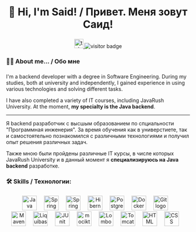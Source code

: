 ###

<h1 align="center">👋 Hi, I'm Said! / Привет. Меня зовут Саид!</h1>

###

<div align="center">
  <a href="https://t.me/said9750" target="_blank">
    <img src="https://img.shields.io/static/v1?message=Telegram&logo=telegram&label=&color=2CA5E0&logoColor=white&labelColor=&style=for-the-badge" height="25" alt="telegram logo"  />
  </a>
  <img src="https://visitor-badge.laobi.icu/badge?page_id=said-khasanov.said-khasanov&" alt="visitor badge"/>
</div>

###

<h3 align="left">👩‍💻 About me... / Обо мне</h3>

###

<p align="left">
  I'm a backend developer with a degree in Software Engineering.
  During my studies, both at university and independently, I gained experience in using various technologies and solving different tasks.
  
  I have also completed a variety of IT courses, including JavaRush University. At the moment, <b>my specialty is the Java backend</b>.
  <hr>
  Я backend разработчик с высшым образованием по спциальности "Программная инженерия". 
  За время обучения как в универстиете, так и самостоятельно познакомился с различными технологиями и получил опыт решения различных задач.
  
  Также мною были пройдены различные IT курсы, в числе которых JavaRush University и в данный момент я <b>специализируюсь на Java backend</b> разработке. 
</p>

###

<h3 align="left">🛠 Skills / Технологии:</h3>

###

<div align="center">
  <img src="https://user-images.githubusercontent.com/25181517/117201156-9a724800-adec-11eb-9a9d-3cd0f67da4bc.png" height="40" alt="Java logo"  />
  <img width="12" />
  <img src="https://user-images.githubusercontent.com/25181517/117201470-f6d56780-adec-11eb-8f7c-e70e376cfd07.png" height="40" alt="Spring logo"  />
  <img width="12" />
  <img src="https://user-images.githubusercontent.com/25181517/183891303-41f257f8-6b3d-487c-aa56-c497b880d0fb.png" height="40" alt="Spring Boot logo"  />
  <img width="12" />
  <img src="https://user-images.githubusercontent.com/25181517/117207493-49665200-adf4-11eb-808e-a9c0fcc2a0a0.png" height="40" alt="Hibernate logo"  />
  <img width="12" />
  <img src="https://user-images.githubusercontent.com/25181517/117208740-bfb78400-adf5-11eb-97bb-09072b6bedfc.png" height="40" alt="PostgreSQL logo"  />
  <img width="12" />
  <img src="https://user-images.githubusercontent.com/25181517/117207330-263ba280-adf4-11eb-9b97-0ac5b40bc3be.png" height="40" alt="Docker logo"  />
  <img width="12" />
  <img src="https://user-images.githubusercontent.com/25181517/192108372-f71d70ac-7ae6-4c0d-8395-51d8870c2ef0.png" height="40" alt="Git logo"  />
  <img width="12" />
</div>
<div align="center">
  <img src="https://user-images.githubusercontent.com/25181517/117207242-07d5a700-adf4-11eb-975e-be04e62b984b.png" height="40" alt="Maven logo"  />
  <img width="12" />
  <img src="https://user-images.githubusercontent.com/25181517/183891673-32824908-bc5d-44f8-8f72-f0415822404a.png" height="40" alt="Liquibase logo"  />
  <img width="12" />
  <img src="https://user-images.githubusercontent.com/25181517/117533873-484d4480-afef-11eb-9fad-67c8605e3592.png" height="40" alt="JUnit logo"  />
  <img width="12" />
  <img src="https://user-images.githubusercontent.com/25181517/183892181-ad32b69e-3603-418c-b8e7-99e976c2a784.png" height="40" alt="mocikto logo"  />
  <img width="12" />
  <img src="https://user-images.githubusercontent.com/25181517/190229463-87fa862f-ccf0-48da-8023-940d287df610.png" height="40" alt="Lombok logo"  />
  <img width="12" />
  <img src="https://user-images.githubusercontent.com/25181517/183894676-137319b5-1364-4b6a-ba4f-e9fc94ddc4aa.png" height="40" alt="Tomcat logo"  />
  <img width="12" />
  <img src="https://user-images.githubusercontent.com/25181517/192158954-f88b5814-d510-4564-b285-dff7d6400dad.png" height="40" alt="HTML logo"  />
  <img width="12" />
  <img src="https://user-images.githubusercontent.com/25181517/183898674-75a4a1b1-f960-4ea9-abcb-637170a00a75.png" height="40" alt="CSS logo"  />
  <img width="12" />
</div>

###
